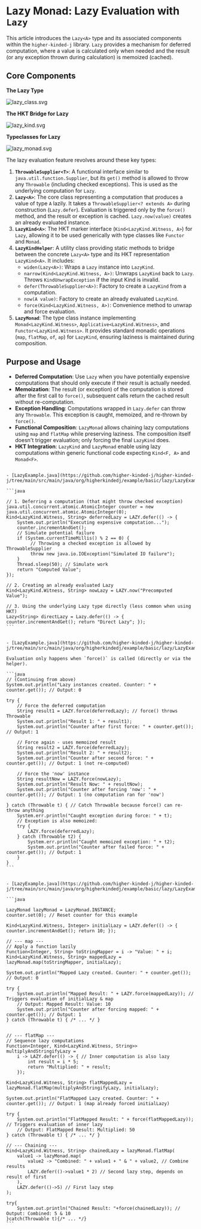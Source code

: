 # Lazy Monad: Lazy Evaluation with `Lazy`

This article introduces the `Lazy<A>` type and its associated components within the `higher-kinded-j` library. `Lazy` provides a mechanism for deferred computation, where a value is calculated only when needed and the result (or any exception thrown during calculation) is memoized (cached).
## Core Components

**The Lazy Type**

![lazy_class.svg](./images/puml/lazy_class.svg)

**The HKT Bridge for Lazy**

![lazy_kind.svg](./images/puml/lazy_kind.svg)

**Typeclasses for Lazy**

![lazy_monad.svg](./images/puml/lazy_monad.svg)

The lazy evaluation feature revolves around these key types:

1. **`ThrowableSupplier<T>`**: A functional interface similar to `java.util.function.Supplier`, but its `get()` method is allowed to throw any `Throwable` (including checked exceptions). This is used as the underlying computation for `Lazy`.
2. **`Lazy<A>`**: The core class representing a computation that produces a value of type `A` lazily. It takes a `ThrowableSupplier<? extends A>` during construction (`Lazy.defer`). Evaluation is triggered only by the `force()` method, and the result or exception is cached. `Lazy.now(value)` creates an already evaluated instance.
3. **`LazyKind<A>`**: The HKT marker interface (`Kind<LazyKind.Witness, A>`) for `Lazy`, allowing it to be used generically with type classes like `Functor` and `Monad`.
4. **`LazyKindHelper`**: A utility class providing static methods to bridge between the concrete `Lazy<A>` type and its HKT representation `LazyKind<A>`. It includes:
   * `widen(Lazy<A>)`: Wraps a `Lazy` instance into `LazyKind`.
   * `narrow(Kind<LazyKind.Witness, A>)`: Unwraps `LazyKind` back to `Lazy`. Throws `KindUnwrapException` if the input Kind is invalid.
   * `defer(ThrowableSupplier<A>)`: Factory to create a `LazyKind` from a computation.
   * `now(A value)`: Factory to create an already evaluated `LazyKind`.
   * `force(Kind<LazyKind.Witness, A>)`: Convenience method to unwrap and force evaluation.
5. **`LazyMonad`**: The type class instance implementing `Monad<LazyKind.Witness>`, `Applicative<LazyKind.Witness>`, and `Functor<LazyKind.Witness>`. It provides standard monadic operations (`map`, `flatMap`, `of`, `ap`) for `LazyKind`, ensuring laziness is maintained during composition.

## Purpose and Usage

* **Deferred Computation**: Use `Lazy` when you have potentially expensive computations that should only execute if their result is actually needed.
* **Memoization**: The result (or exception) of the computation is stored after the first call to `force()`, subsequent calls return the cached result without re-computation.
* **Exception Handling**: Computations wrapped in `Lazy.defer` can throw any `Throwable`. This exception is caught, memoized, and re-thrown by `force()`.
* **Functional Composition**: `LazyMonad` allows chaining lazy computations using `map` and `flatMap` while preserving laziness. The composition itself doesn't trigger evaluation; only forcing the final `LazyKind` does.
* **HKT Integration**: `LazyKind` and `LazyMonad` enable using lazy computations within generic functional code expecting `Kind<F, A>` and `Monad<F>`.

~~~admonish example title="Example: Creating Lazy Instances"

- [LazyExample.java](https://github.com/higher-kinded-j/higher-kinded-j/tree/main/src/main/java/org/higherkindedj/example/basic/lazy/LazyExample.java)

```java

// 1. Deferring a computation (that might throw checked exception)
java.util.concurrent.atomic.AtomicInteger counter = new java.util.concurrent.atomic.AtomicInteger(0);
Kind<LazyKind.Witness, String> deferredLazy = LAZY.defer(() -> {
    System.out.println("Executing expensive computation...");
    counter.incrementAndGet();
    // Simulate potential failure
    if (System.currentTimeMillis() % 2 == 0) {
         // Throwing a checked exception is allowed by ThrowableSupplier
         throw new java.io.IOException("Simulated IO failure");
    }
    Thread.sleep(50); // Simulate work
    return "Computed Value";
});

// 2. Creating an already evaluated Lazy
Kind<LazyKind.Witness, String> nowLazy = LAZY.now("Precomputed Value");

// 3. Using the underlying Lazy type directly (less common when using HKT)
Lazy<String> directLazy = Lazy.defer(() -> { counter.incrementAndGet(); return "Direct Lazy"; });
```
~~~

~~~admonish example title="Example: Forcing Evaluation"

- [LazyExample.java](https://github.com/higher-kinded-j/higher-kinded-j/tree/main/src/main/java/org/higherkindedj/example/basic/lazy/LazyExample.java)

Evaluation only happens when `force()` is called (directly or via the helper).

```java
// (Continuing from above)
System.out.println("Lazy instances created. Counter: " + counter.get()); // Output: 0

try {
    // Force the deferred computation
    String result1 = LAZY.force(deferredLazy); // force() throws Throwable
    System.out.println("Result 1: " + result1);
    System.out.println("Counter after first force: " + counter.get()); // Output: 1

    // Force again - uses memoized result
    String result2 = LAZY.force(deferredLazy);
    System.out.println("Result 2: " + result2);
    System.out.println("Counter after second force: " + counter.get()); // Output: 1 (not re-computed)

    // Force the 'now' instance
    String resultNow = LAZY.force(nowLazy);
    System.out.println("Result Now: " + resultNow);
    System.out.println("Counter after forcing 'now': " + counter.get()); // Output: 1 (no computation ran for 'now')

} catch (Throwable t) { // Catch Throwable because force() can re-throw anything
    System.err.println("Caught exception during force: " + t);
    // Exception is also memoized:
    try {
        LAZY.force(deferredLazy);
    } catch (Throwable t2) {
        System.err.println("Caught memoized exception: " + t2);
        System.out.println("Counter after failed force: " + counter.get()); // Output: 1
    }
}
```
~~~

~~~admonish example title="Example: Using _LazyMonad_ (_map_ and _flatMap_)"

- [LazyExample.java](https://github.com/higher-kinded-j/higher-kinded-j/tree/main/src/main/java/org/higherkindedj/example/basic/lazy/LazyExample.java)

```java

LazyMonad lazyMonad = LazyMonad.INSTANCE;
counter.set(0); // Reset counter for this example

Kind<LazyKind.Witness, Integer> initialLazy = LAZY.defer(() -> { counter.incrementAndGet(); return 10; });

// --- map ---
// Apply a function lazily
Function<Integer, String> toStringMapper = i -> "Value: " + i;
Kind<LazyKind.Witness, String> mappedLazy = lazyMonad.map(toStringMapper, initialLazy);

System.out.println("Mapped Lazy created. Counter: " + counter.get()); // Output: 0

try {
    System.out.println("Mapped Result: " + LAZY.force(mappedLazy)); // Triggers evaluation of initialLazy & map
    // Output: Mapped Result: Value: 10
    System.out.println("Counter after forcing mapped: " + counter.get()); // Output: 1
} catch (Throwable t) { /* ... */ }


// --- flatMap ---
// Sequence lazy computations
Function<Integer, Kind<LazyKind.Witness, String>> multiplyAndStringifyLazy =
    i -> LAZY.defer(() -> { // Inner computation is also lazy
        int result = i * 5;
        return "Multiplied: " + result;
    });

Kind<LazyKind.Witness, String> flatMappedLazy = lazyMonad.flatMap(multiplyAndStringifyLazy, initialLazy);

System.out.println("FlatMapped Lazy created. Counter: " + counter.get()); // Output: 1 (map already forced initialLazy)

try {
    System.out.println("FlatMapped Result: " + force(flatMappedLazy)); // Triggers evaluation of inner lazy
    // Output: FlatMapped Result: Multiplied: 50
} catch (Throwable t) { /* ... */ }

// --- Chaining ---
Kind<LazyKind.Witness, String> chainedLazy = lazyMonad.flatMap(
    value1 -> lazyMonad.map(
        value2 -> "Combined: " + value1 + " & " + value2, // Combine results
        LAZY.defer(()->value1 * 2) // Second lazy step, depends on result of first
    ),
    LAZY.defer(()->5) // First lazy step
);

try{
    System.out.println("Chained Result: "+force(chainedLazy)); // Output: Combined: 5 & 10
}catch(Throwable t){/* ... */}
```
~~~